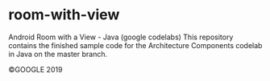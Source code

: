 # room-with-view
Android Room with a View - Java (google codelabs)
This repository contains the finished sample code for the Architecture Components codelab in Java on the master branch.

©GOOGLE 2019
